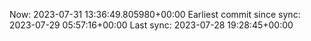 Now: 2023-07-31 13:36:49.805980+00:00 Earliest commit since sync: 2023-07-29 05:57:16+00:00 Last sync: 2023-07-28 19:28:45+00:00
